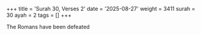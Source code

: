 +++
title = 'Surah 30, Verses 2'
date = '2025-08-27'
weight = 3411
surah = 30
ayah = 2
tags = []
+++

The Romans have been defeated